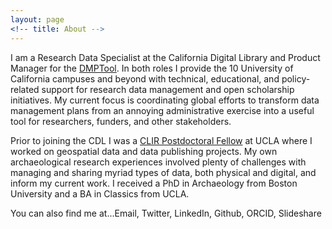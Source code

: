 ```yaml
---
layout: page
<!-- title: About -->
---
```


I am a Research Data Specialist at the California Digital Library and Product Manager for the [DMPTool](https://dmptool.org/). In both roles I provide the 10 University of California campuses and beyond with technical, educational, and policy-related support for research data management and open scholarship initiatives. My current focus is coordinating global efforts to transform data management plans from an annoying administrative exercise into a useful tool for researchers, funders, and other stakeholders.

Prior to joining the CDL I was a [CLIR Postdoctoral Fellow](https://www.clir.org/fellowships/postdoc) at UCLA where I worked on geospatial data and data publishing projects. My own archaeological research experiences involved plenty of challenges with managing and sharing myriad types of data, both physical and digital, and inform my current work. I received a PhD in Archaeology from Boston University and a BA in Classics from UCLA.

You can also find me at...Email, Twitter, LinkedIn, Github, ORCID, Slideshare
